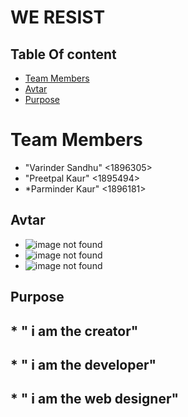 # WE RESIST
## Table Of content

* [Team Members](#team-members)
* [Avtar](#Avtar)
* [Purpose](#Purpose)

# <a name="team-members"></a>Team Members
* "Varinder Sandhu" <1896305>
* "Preetpal Kaur"   <1895494>
* *Parminder Kaur"  <1896181>

## Avtar
* ![image not found](http://www.media2.hw-static.com/media/2016/01/justin-timberlake-wenn-012616.jpg)
* ![image not found](http://4.bp.blogspot.com/-X9RDeeSCF7w/VRGbxfTvdXI/AAAAAAAAAHs/YmjHmG-32hw/s1600/the-10-most-talked-about-celebrities-during-the-grammys.jpg)
* ![image not found](https://encrypted-tbn0.gstatic.com/images?q=tbn:ANd9GcSRK59Qu9fCFOv7S7pcabNBObhsOpxbKUzxQ8jR_R57Di-RMqQK)

## Purpose
## * " i am the creator"
## * " i am the developer"
## * " i am the  web designer"
